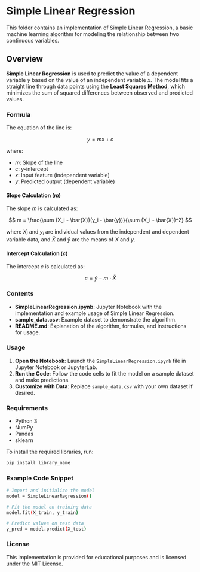 # Simple Linear Regression

This folder contains an implementation of Simple Linear Regression, a basic machine learning algorithm for modeling the relationship between two continuous variables. 

## Overview

**Simple Linear Regression** is used to predict the value of a dependent variable $y$ based on the value of an independent variable $x$. The model fits a straight line through data points using the **Least Squares Method**, which minimizes the sum of squared differences between observed and predicted values.

### Formula

The equation of the line is: 

$$
y = mx + c
$$

where:
- $m$: Slope of the line
- $c$: y-intercept
- $x$: Input feature (independent variable)
- $y$: Predicted output (dependent variable)

#### Slope Calculation ($m$)

The slope $m$ is calculated as:

$$
m = \frac{\sum (X_i - \bar{X})(y_i - \bar{y})}{\sum (X_i - \bar{X})^2}
$$

where $X_i$ and $y_i$ are individual values from the independent and dependent variable data, and $\bar{X}$ and $\bar{y}$ are the means of $X$ and $y$.



#### Intercept Calculation ($c$)

The intercept $c$ is calculated as:

$$
c = \bar{y} - m \cdot \bar{X}
$$


### Contents

- **SimpleLinearRegression.ipynb**: Jupyter Notebook with the implementation and example usage of Simple Linear Regression.
- **sample_data.csv**: Example dataset to demonstrate the algorithm.
- **README.md**: Explanation of the algorithm, formulas, and instructions for usage.

### Usage

1. **Open the Notebook**: Launch the `SimpleLinearRegression.ipynb` file in Jupyter Notebook or JupyterLab.
2. **Run the Code**: Follow the code cells to fit the model on a sample dataset and make predictions.
3. **Customize with Data**: Replace `sample_data.csv` with your own dataset if desired.

### Requirements

- Python 3
- NumPy
- Pandas
- sklearn

To install the required libraries, run:
```bash
pip install library_name
```

### Example Code Snippet

```bash
# Import and initialize the model
model = SimpleLinearRegression()

# Fit the model on training data
model.fit(X_train, y_train)

# Predict values on test data
y_pred = model.predict(X_test)
```

### License
This implementation is provided for educational purposes and is licensed under the MIT License.

